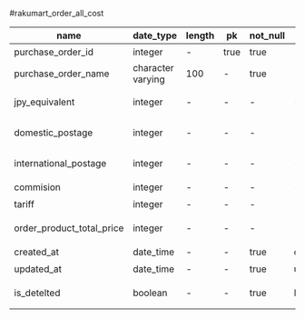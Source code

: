#rakumart_order_all_cost

|  name                      |  date_type          |  length  |  pk    |  not_null |  default           |  comment        |
| ---------------------------|---------------------|----------|--------|-----------|--------------------|-----------------|
|  purchase_order_id         |  integer            |  -       |  true  |  true     |  -                 |  注文書ID        |
|  purchase_order_name       |  character varying  |  100     |  -     |  true     |  -                 |  注文書名         |
|  jpy_equivalent            |  integer            |  -       |  -     |  -        |  -                 |  商品金額(日本円)  |
|  domestic_postage          |  integer            |  -       |  -     |  -        |  -                 |  国内送料(日本円)  |
|  international_postage     |  integer            |  -       |  -     |  -        |  -                 |  国際送料(日本円)  |
|  commision                 |  integer            |  -       |  -     |  -        |  -                 |  手数料           |
|  tariff                    |  integer            |  -       |  -     |  -        |  -                 |  関税            |
|  order_product_total_price |  integer            |  -       |  -     |  -        |  -                 |  注文商品合計金額  |
|  created_at                |  date_time          |  -       |  -     |  true     |  create_timestamp  |  作成日時         |
|  updated_at                |  date_time          |  -       |  -     |  true     |  update_timestamp  |  更新日時         |
|  is_detelted               |  boolean            |  -       |  -     |  true     |  False             |  削除フラグ       |